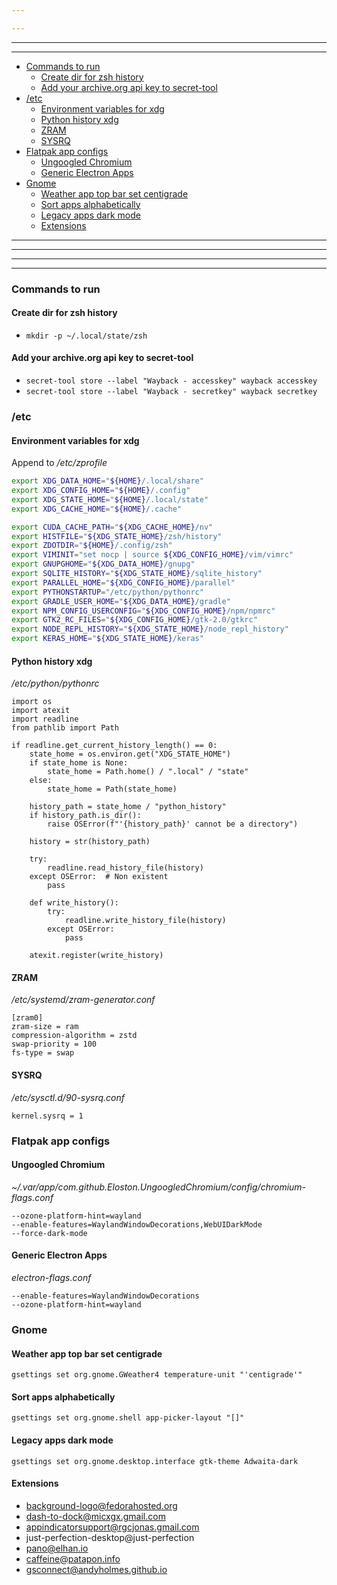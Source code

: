 ```yaml
---

---
```


---

---

- [Commands to run](#commands-to-run)
  * [Create dir for zsh history](#create-dir-for-zsh-history)
  * [Add your archive.org api key to secret-tool](#add-your-archiveorg-api-key-to-secret-tool)
- [/etc](#-etc)
  * [Environment variables for xdg](#environment-variables-for-xdg)
  * [Python history xdg](#python-history-xdg)
  * [ZRAM](#zram)
  * [SYSRQ](#sysrq)
- [Flatpak app configs](#flatpak-app-configs)
  * [Ungoogled Chromium](#ungoogled-chromium)
  * [Generic Electron Apps](#generic-electron-apps)
- [Gnome](#gnome)
  * [Weather app top bar set centigrade](#weather-app-top-bar-set-centigrade)
  * [Sort apps alphabetically](#sort-apps-alphabetically)
  * [Legacy apps dark mode](#legacy-apps-dark-mode)
  * [Extensions](#extensions)

---

---

---

---

### Commands to run

#### Create dir for zsh history

- `mkdir -p ~/.local/state/zsh`

#### Add your archive.org api key to secret-tool

- `secret-tool store --label "Wayback - accesskey" wayback accesskey`
- `secret-tool store --label "Wayback - secretkey" wayback secretkey`

### /etc

#### Environment variables for xdg

Append to */etc/zprofile*
```bash
export XDG_DATA_HOME="${HOME}/.local/share"
export XDG_CONFIG_HOME="${HOME}/.config"
export XDG_STATE_HOME="${HOME}/.local/state"
export XDG_CACHE_HOME="${HOME}/.cache"

export CUDA_CACHE_PATH="${XDG_CACHE_HOME}/nv"
export HISTFILE="${XDG_STATE_HOME}/zsh/history"
export ZDOTDIR="${HOME}/.config/zsh"
export VIMINIT="set nocp | source ${XDG_CONFIG_HOME}/vim/vimrc"
export GNUPGHOME="${XDG_DATA_HOME}/gnupg"
export SQLITE_HISTORY="${XDG_STATE_HOME}/sqlite_history"
export PARALLEL_HOME="${XDG_CONFIG_HOME}/parallel"
export PYTHONSTARTUP="/etc/python/pythonrc"
export GRADLE_USER_HOME="${XDG_DATA_HOME}/gradle"
export NPM_CONFIG_USERCONFIG="${XDG_CONFIG_HOME}/npm/npmrc"
export GTK2_RC_FILES="${XDG_CONFIG_HOME}/gtk-2.0/gtkrc"
export NODE_REPL_HISTORY="${XDG_STATE_HOME}/node_repl_history"
export KERAS_HOME="${XDG_STATE_HOME}/keras"
```

#### Python history xdg 

*/etc/python/pythonrc*
```
import os
import atexit
import readline
from pathlib import Path

if readline.get_current_history_length() == 0:
    state_home = os.environ.get("XDG_STATE_HOME")
    if state_home is None:
        state_home = Path.home() / ".local" / "state"
    else:
        state_home = Path(state_home)

    history_path = state_home / "python_history"
    if history_path.is_dir():
        raise OSError(f"'{history_path}' cannot be a directory")

    history = str(history_path)

    try:
        readline.read_history_file(history)
    except OSError:  # Non existent
        pass

    def write_history():
        try:
            readline.write_history_file(history)
        except OSError:
            pass

    atexit.register(write_history)
```

#### ZRAM

*/etc/systemd/zram-generator.conf*
```
[zram0]
zram-size = ram
compression-algorithm = zstd
swap-priority = 100
fs-type = swap
```

#### SYSRQ

*/etc/sysctl.d/90-sysrq.conf*
```
kernel.sysrq = 1
```


### Flatpak app configs

#### Ungoogled Chromium

*~/.var/app/com.github.Eloston.UngoogledChromium/config/chromium-flags.conf*
```
--ozone-platform-hint=wayland
--enable-features=WaylandWindowDecorations,WebUIDarkMode 
--force-dark-mode
```

#### Generic Electron Apps

*electron-flags.conf*
```
--enable-features=WaylandWindowDecorations
--ozone-platform-hint=wayland
```

### Gnome

#### Weather app top bar set centigrade

```
gsettings set org.gnome.GWeather4 temperature-unit "'centigrade'"
```

#### Sort apps alphabetically

```
gsettings set org.gnome.shell app-picker-layout "[]"
```

#### Legacy apps dark mode

```
gsettings set org.gnome.desktop.interface gtk-theme Adwaita-dark
```

#### Extensions

- background-logo@fedorahosted.org
- dash-to-dock@micxgx.gmail.com
- appindicatorsupport@rgcjonas.gmail.com
- just-perfection-desktop@just-perfection
- pano@elhan.io
- caffeine@patapon.info
- gsconnect@andyholmes.github.io